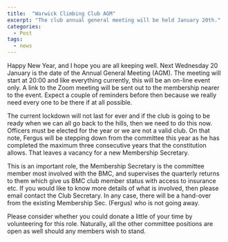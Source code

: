 ```yaml
---
title:  "Warwick Climbing Club AGM"
excerpt: "The club annual general meeting will be held January 20th."
categories:
  - Post
tags:
  - news
---
```


Happy New Year, and I hope you are all keeping well. Next Wednesday 20 January is the date of the Annual General Meeting (AGM). The meeting will start at 20:00 and like everything currently, this will be an on-line event only. A link to the Zoom meeting will be sent out to the membership nearer to the event. Expect a couple of reminders before then because we really need every one to be there if at all possible.

The current lockdown will not last for ever and if the club is going to be ready when we can all go back to the hills, then we need to do this now. Officers must be elected for the year or we are not a valid club. On that note, Fergus will be stepping down from the committee this year as he has completed the maximum three consecutive years that the constitution allows. That leaves a vacancy for a new Membership Secretary. 

This is an important role, the Membership Secretary is the committee member most involved with the BMC, and supervises the quarterly returns to them which give us BMC club member status with access to insurance etc. If you would like to know more details of what is involved, then please email contact the Club Secretary. In any case, there will be a hand-over from the existing Membership Sec. (Fergus) who is not going away. 

Please consider whether you could donate a little of your time by volunteering for this role. Naturally, all the other committee positions are open as well should any members wish to stand.
